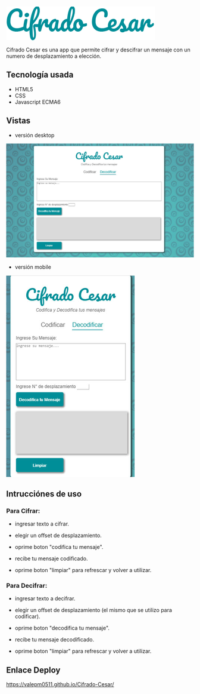 ![titulo](src/tituloReadme.png)

Cifrado Cesar es una app que permite cifrar y descifrar un mensaje con un numero de desplazamiento a elección.

## Tecnología usada

* HTML5
* CSS
* Javascript ECMA6

## Vistas

* versión desktop

![titulo](src/vistaDesktop.jpg)

* versión mobile

![titulo](src/vistaMobile.jpg)


## Intrucciónes de uso

### Para Cifrar:

* ingresar texto a cifrar.

* elegir un offset de desplazamiento.

* oprime boton "codifica tu mensaje".

* recibe tu mensaje codificado.

* oprime boton "limpiar" para refrescar y volver a utilizar.


### Para Decifrar:

* ingresar texto a decifrar.

* elegir un offset de desplazamiento (el mismo que se utilizo para codificar).

* oprime boton "decodifica tu mensaje".

* recibe tu mensaje decodificado.

* oprime boton "limpiar" para refrescar y volver a utilizar.

## Enlace Deploy

https://valepm0511.github.io/Cifrado-Cesar/






